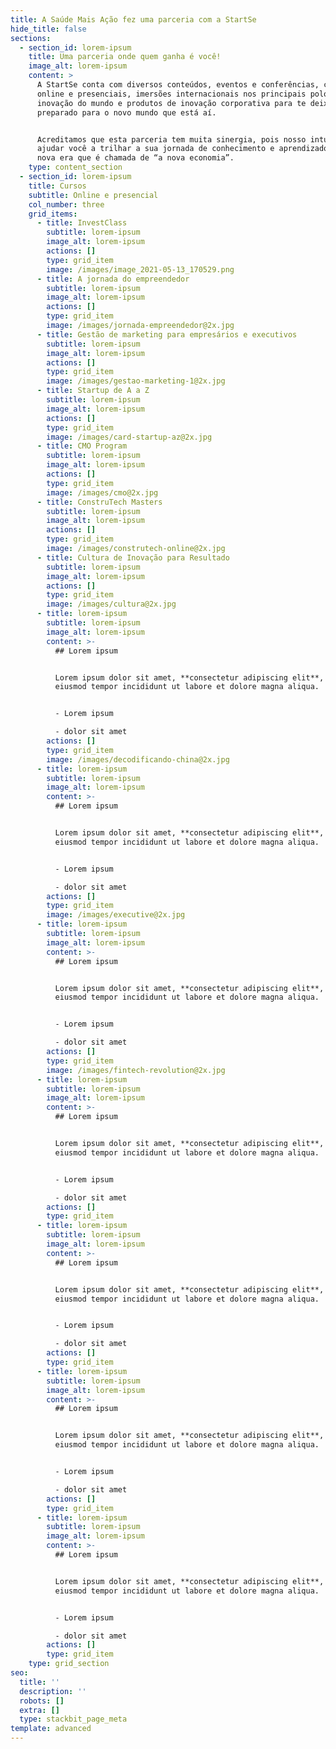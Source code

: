 ```yaml
---
title: A Saúde Mais Ação fez uma parceria com a StartSe
hide_title: false
sections:
  - section_id: lorem-ipsum
    title: Uma parceria onde quem ganha é você!
    image_alt: lorem-ipsum
    content: >
      A StartSe conta com diversos conteúdos, eventos e conferências, cursos
      online e presenciais, imersões internacionais nos principais polos de
      inovação do mundo e produtos de inovação corporativa para te deixar
      preparado para o novo mundo que está aí.


      Acreditamos que esta parceria tem muita sinergia, pois nosso intuito é
      ajudar você a trilhar a sua jornada de conhecimento e aprendizado nessa
      nova era que é chamada de “a nova economia”.
    type: content_section
  - section_id: lorem-ipsum
    title: Cursos
    subtitle: Online e presencial
    col_number: three
    grid_items:
      - title: InvestClass
        subtitle: lorem-ipsum
        image_alt: lorem-ipsum
        actions: []
        type: grid_item
        image: /images/image_2021-05-13_170529.png
      - title: A jornada do empreendedor
        subtitle: lorem-ipsum
        image_alt: lorem-ipsum
        actions: []
        type: grid_item
        image: /images/jornada-empreendedor@2x.jpg
      - title: Gestão de marketing para empresários e executivos
        subtitle: lorem-ipsum
        image_alt: lorem-ipsum
        actions: []
        type: grid_item
        image: /images/gestao-marketing-1@2x.jpg
      - title: Startup de A a Z
        subtitle: lorem-ipsum
        image_alt: lorem-ipsum
        actions: []
        type: grid_item
        image: /images/card-startup-az@2x.jpg
      - title: CMO Program
        subtitle: lorem-ipsum
        image_alt: lorem-ipsum
        actions: []
        type: grid_item
        image: /images/cmo@2x.jpg
      - title: ConstruTech Masters
        subtitle: lorem-ipsum
        image_alt: lorem-ipsum
        actions: []
        type: grid_item
        image: /images/construtech-online@2x.jpg
      - title: Cultura de Inovação para Resultado
        subtitle: lorem-ipsum
        image_alt: lorem-ipsum
        actions: []
        type: grid_item
        image: /images/cultura@2x.jpg
      - title: lorem-ipsum
        subtitle: lorem-ipsum
        image_alt: lorem-ipsum
        content: >-
          ## Lorem ipsum


          Lorem ipsum dolor sit amet, **consectetur adipiscing elit**, sed do
          eiusmod tempor incididunt ut labore et dolore magna aliqua.


          - Lorem ipsum

          - dolor sit amet
        actions: []
        type: grid_item
        image: /images/decodificando-china@2x.jpg
      - title: lorem-ipsum
        subtitle: lorem-ipsum
        image_alt: lorem-ipsum
        content: >-
          ## Lorem ipsum


          Lorem ipsum dolor sit amet, **consectetur adipiscing elit**, sed do
          eiusmod tempor incididunt ut labore et dolore magna aliqua.


          - Lorem ipsum

          - dolor sit amet
        actions: []
        type: grid_item
        image: /images/executive@2x.jpg
      - title: lorem-ipsum
        subtitle: lorem-ipsum
        image_alt: lorem-ipsum
        content: >-
          ## Lorem ipsum


          Lorem ipsum dolor sit amet, **consectetur adipiscing elit**, sed do
          eiusmod tempor incididunt ut labore et dolore magna aliqua.


          - Lorem ipsum

          - dolor sit amet
        actions: []
        type: grid_item
        image: /images/fintech-revolution@2x.jpg
      - title: lorem-ipsum
        subtitle: lorem-ipsum
        image_alt: lorem-ipsum
        content: >-
          ## Lorem ipsum


          Lorem ipsum dolor sit amet, **consectetur adipiscing elit**, sed do
          eiusmod tempor incididunt ut labore et dolore magna aliqua.


          - Lorem ipsum

          - dolor sit amet
        actions: []
        type: grid_item
      - title: lorem-ipsum
        subtitle: lorem-ipsum
        image_alt: lorem-ipsum
        content: >-
          ## Lorem ipsum


          Lorem ipsum dolor sit amet, **consectetur adipiscing elit**, sed do
          eiusmod tempor incididunt ut labore et dolore magna aliqua.


          - Lorem ipsum

          - dolor sit amet
        actions: []
        type: grid_item
      - title: lorem-ipsum
        subtitle: lorem-ipsum
        image_alt: lorem-ipsum
        content: >-
          ## Lorem ipsum


          Lorem ipsum dolor sit amet, **consectetur adipiscing elit**, sed do
          eiusmod tempor incididunt ut labore et dolore magna aliqua.


          - Lorem ipsum

          - dolor sit amet
        actions: []
        type: grid_item
      - title: lorem-ipsum
        subtitle: lorem-ipsum
        image_alt: lorem-ipsum
        content: >-
          ## Lorem ipsum


          Lorem ipsum dolor sit amet, **consectetur adipiscing elit**, sed do
          eiusmod tempor incididunt ut labore et dolore magna aliqua.


          - Lorem ipsum

          - dolor sit amet
        actions: []
        type: grid_item
    type: grid_section
seo:
  title: ''
  description: ''
  robots: []
  extra: []
  type: stackbit_page_meta
template: advanced
---
```

